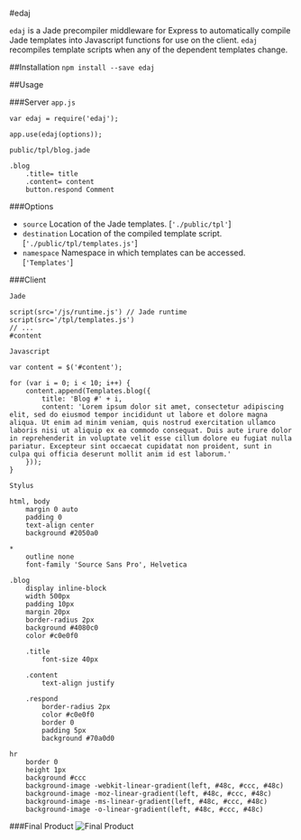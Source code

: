 #edaj

`edaj` is a Jade precompiler middleware for Express to automatically compile Jade templates into Javascript functions for use on the client. `edaj` recompiles template scripts when any of the dependent templates change.

##Installation
`npm install --save edaj`

##Usage

###Server
`app.js`

```
var edaj = require('edaj');

app.use(edaj(options));
```

`public/tpl/blog.jade`

```
.blog
	.title= title
	.content= content
	button.respond Comment
```

###Options
- `source` Location of the Jade templates. [`'./public/tpl'`]
- `destination` Location of the compiled template script. [`'./public/tpl/templates.js'`]
- `namespace` Namespace in which templates can be accessed. [`'Templates'`]

###Client

`Jade`

```
script(src='/js/runtime.js') // Jade runtime
script(src='/tpl/templates.js')
// ...
#content
```

`Javascript`

```
var content = $('#content');

for (var i = 0; i < 10; i++) {
	content.append(Templates.blog({
		title: 'Blog #' + i,
		content: 'Lorem ipsum dolor sit amet, consectetur adipiscing elit, sed do eiusmod tempor incididunt ut labore et dolore magna aliqua. Ut enim ad minim veniam, quis nostrud exercitation ullamco laboris nisi ut aliquip ex ea commodo consequat. Duis aute irure dolor in reprehenderit in voluptate velit esse cillum dolore eu fugiat nulla pariatur. Excepteur sint occaecat cupidatat non proident, sunt in culpa qui officia deserunt mollit anim id est laborum.'
	}));
}
```

`Stylus`

```
html, body
	margin 0 auto
	padding 0
	text-align center
	background #2050a0

*
	outline none
	font-family 'Source Sans Pro', Helvetica

.blog
	display inline-block
	width 500px
	padding 10px
	margin 20px
	border-radius 2px
	background #4080c0
	color #c0e0f0

	.title
		font-size 40px

	.content
		text-align justify

	.respond
		border-radius 2px
		color #c0e0f0
		border 0
		padding 5px
		background #70a0d0

hr
	border 0
	height 1px
	background #ccc
	background-image -webkit-linear-gradient(left, #48c, #ccc, #48c)
	background-image -moz-linear-gradient(left, #48c, #ccc, #48c)
	background-image -ms-linear-gradient(left, #48c, #ccc, #48c)
	background-image -o-linear-gradient(left, #48c, #ccc, #48c)
```

###Final Product
![Final Product](http://i.imgur.com/TK4O6CD.png)

